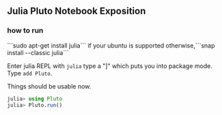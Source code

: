 <h2>Julia Pluto Notebook Exposition</h2>

<h3>how to run</h3>
```sudo apt-get install julia``` if your ubuntu is supported otherwise,```snap install --classic julia```

Enter julia REPL with ```julia```
type a "]" which puts you into package mode. Type ```add Pluto```.

Things should be usable now.

```julia
julia> using Pluto
julia> Pluto.run()
```



